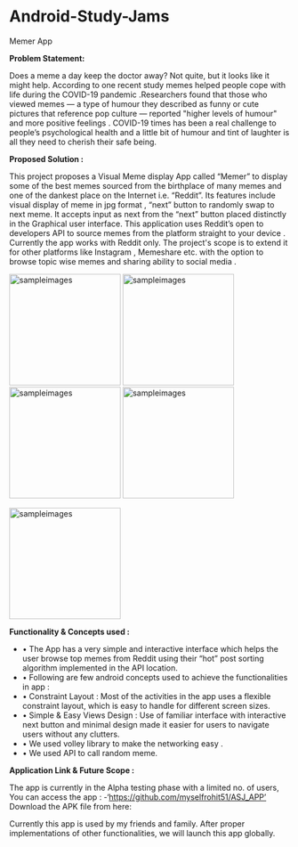 # Android-Study-Jams

Memer App

<b> Problem Statement: </b>

Does a meme a day keep the doctor away? Not quite, but it looks like it might help. According to one recent study memes helped people cope with life during the COVID-19 pandemic .Researchers found that those who viewed memes — a type of humour they described as funny or cute pictures that reference pop culture — reported "higher levels of humour" and more positive feelings . COVID-19 times has been a real challenge to people’s psychological health and a little bit of humour and tint of laughter is all they need to cherish their safe being.

<b> Proposed Solution : </b>

This project proposes a Visual Meme display App called “Memer” to display some of the best memes sourced from the birthplace of many memes and one of the dankest place on the Internet i.e. “Reddit”. Its features include visual display of meme in jpg format , “next” button to randomly swap to next meme. It accepts input  as next from the “next” button placed distinctly in the Graphical user interface. This application uses Reddit’s open to developers API to source memes from the platform straight to your device . Currently the app works with Reddit only. The project's scope is to extend it for other platforms like Instagram , Memeshare etc. with the option to browse topic wise memes and sharing ability to social media .

<img width="200" alt="sampleimages" src="https://github.com/ridhap/Android-Study-Jams/blob/main/Memer-IMGS/Memer/im2.jpg">  <img width="200" alt="sampleimages" src="https://github.com/ridhap/Android-Study-Jams/blob/main/Memer-IMGS/Memer/im3.jpg">  <img width="200" alt="sampleimages" src="https://github.com/ridhap/Android-Study-Jams/blob/main/Memer-IMGS/Memer/0d382979-3dbb-40b5-91ff-d3a2aeaddb32.jpg">  <img width="200" alt="sampleimages" src="https://github.com/ridhap/Android-Study-Jams/blob/main/Memer-IMGS/Memer/23061256-8b2d-4ecd-95cf-44fcb5a7c0de.jpg"> 


<img width="200" alt="sampleimages" src="https://github.com/ridhap/Android-Study-Jams/blob/main/Memer-IMGS/Memer/im1.jpg">

    	  	
<b> Functionality & Concepts used : </b>
-    • The App has a very simple and interactive interface which helps the user browse top memes from Reddit using their “hot” post sorting algorithm implemented in the API location. 
-    • Following are few android concepts used to achieve the functionalities in app :
-    • Constraint Layout : Most of the activities in the app uses a flexible constraint layout, which is easy to handle for different screen sizes.
-    • Simple & Easy Views Design : Use of familiar interface with interactive next button and minimal design made it easier for users to navigate users without any clutters.
-    • We used volley library to make the networking easy .
-    • We used API to call random meme.


<b> Application Link & Future Scope : </b>

The app is currently in the Alpha testing phase with a limited no. of users, You can access the app : -‘https://github.com/myselfrohit51/ASJ_APP’
Download the APK file from here:

Currently this app is used by my friends and family. After proper implementations of other functionalities, we will launch this app globally.
